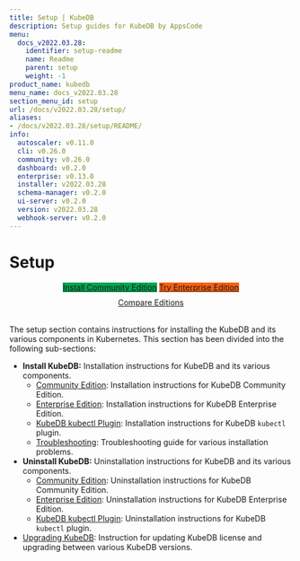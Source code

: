 ```yaml
---
title: Setup | KubeDB
description: Setup guides for KubeDB by AppsCode
menu:
  docs_v2022.03.28:
    identifier: setup-readme
    name: Readme
    parent: setup
    weight: -1
product_name: kubedb
menu_name: docs_v2022.03.28
section_menu_id: setup
url: /docs/v2022.03.28/setup/
aliases:
- /docs/v2022.03.28/setup/README/
info:
  autoscaler: v0.11.0
  cli: v0.26.0
  community: v0.26.0
  dashboard: v0.2.0
  enterprise: v0.13.0
  installer: v2022.03.28
  schema-manager: v0.2.0
  ui-server: v0.2.0
  version: v2022.03.28
  webhook-server: v0.2.0
---
```


# Setup

<div style="text-align: center;">
  <a class="button is-link is-medium is-active has-text-weight-normal" href="/docs/v2022.03.28/setup/install/community" style="background:#00A651; width: 18rem;">Install Community Edition</a>
  <a class="button is-info is-medium is-active has-text-weight-normal" href="/docs/v2022.03.28/setup/install/enterprise"  style="background:#FC6011; width: 18rem;">Try Enterprise Edition</a>
  <a style="margin-top: 10px; display: block;" href="https://kubedb.com/pricing/">Compare Editions</a>
</div>
<br>

The setup section contains instructions for installing the KubeDB and its various components in Kubernetes. This section has been divided into the following sub-sections:

- **Install KubeDB:** Installation instructions for KubeDB and its various components.
  - [Community Edition](/docs/v2022.03.28/setup/install/community): Installation instructions for KubeDB Community Edition.
  - [Enterprise Edition](/docs/v2022.03.28/setup/install/enterprise): Installation instructions for KubeDB Enterprise Edition.
  - [KubeDB kubectl Plugin](/docs/v2022.03.28/setup/install/kubectl_plugin): Installation instructions for KubeDB `kubectl` plugin.
  - [Troubleshooting](/docs/v2022.03.28/setup/install/troubleshoting): Troubleshooting guide for various installation problems.
- **Uninstall KubeDB:** Uninstallation instructions for KubeDB and its various components.
  - [Community Edition](/docs/v2022.03.28/setup/uninstall/community): Uninstallation instructions for KubeDB Community Edition.
  - [Enterprise Edition](/docs/v2022.03.28/setup/uninstall/enterprise): Uninstallation instructions for KubeDB Enterprise Edition.
  - [KubeDB kubectl Plugin](/docs/v2022.03.28/setup/uninstall/kubectl_plugin): Uninstallation instructions for KubeDB `kubectl` plugin.
- [Upgrading KubeDB](/docs/v2022.03.28/setup/upgrade/): Instruction for updating KubeDB license and upgrading between various KubeDB versions.
